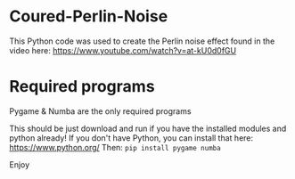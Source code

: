 # Coured-Perlin-Noise
This Python code was used to create the Perlin noise effect found in the video here: https://www.youtube.com/watch?v=at-kU0d0fGU

# Required programs

Pygame & Numba are the only required programs

This should be just download and run if you have the installed modules and python already!
If you don't have Python, you can install that here: https://www.python.org/
Then: ``pip install pygame numba``

Enjoy
